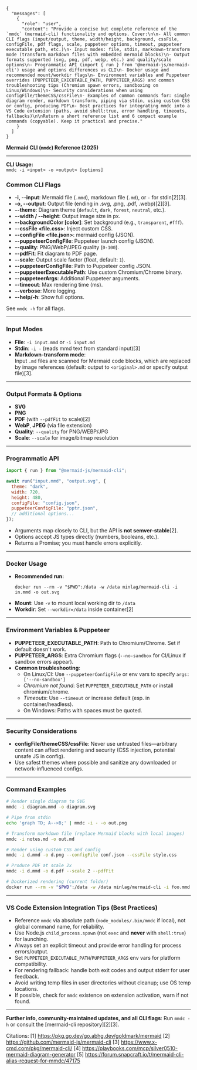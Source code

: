 ```
{
  "messages": [
    {
      "role": "user",
      "content": "Provide a concise but complete reference of the `mmdc` (mermaid-cli) functionality and options. Cover:\n\n- All common CLI flags (input/output, theme, width/height, background, cssFile, configFile, pdf flags, scale, puppeteer options, timeout, puppeteer executable path, etc.)\n- Input modes: file, stdin, markdown-transform mode (transform markdown files with embedded mermaid blocks)\n- Output formats supported (svg, png, pdf, webp, etc.) and quality/scale options\n- Programmatic API (import { run } from '@mermaid-js/mermaid-cli') usage and options differences vs CLI\n- Docker usage and recommended mount/workdir flags\n- Environment variables and Puppeteer overrides (PUPPETEER_EXECUTABLE_PATH, PUPPETEER_ARGS) and common troubleshooting tips (Chromium spawn errors, sandboxing on Linux/Windows)\n- Security considerations when using configFile/themeCSS/cssFile\n- Examples of common commands for: single diagram render, markdown transform, piping via stdin, using custom CSS or config, producing PDF\n- Best practices for integrating mmdc into a VS Code extension (paths, avoid shell:true, error handling, timeouts, fallbacks)\n\nReturn a short reference list and 6 compact example commands (copyable). Keep it practical and precise."
    }
  ]
}
```

**Mermaid CLI (`mmdc`) Reference (2025)**

---

**CLI Usage:**  
`mmdc -i <input> -o <output> [options]`

### Common CLI Flags

- **-i, --input**: Mermaid file (`.mmd`), markdown file (`.md`), or `-` for stdin[2][3].
- **-o, --output**: Output file (ending in .svg, .png, .pdf, .webp)[2][3].
- **--theme**: Diagram theme (`default`, `dark`, `forest`, `neutral`, etc.).
- **--width / --height**: Output image size in px.
- **--backgroundColor [color]**: Set background (e.g., `transparent`, `#fff`).
- **--cssFile <file.css>**: Inject custom CSS.
- **--configFile <file.json>**: mermaid config (JSON).
- **--puppeteerConfigFile**: Puppeteer launch config (JSON).
- **--quality**: PNG/WebP/JPEG quality (`0-100`).
- **--pdfFit**: Fit diagram to PDF page.
- **--scale**: Output scale factor (float, default: `1`).
- **--puppeteerConfigFile**: Path to Puppeteer config JSON.
- **--puppeteerExecutablePath**: Use custom Chromium/Chrome binary.
- **--puppeteerArgs**: Additional Puppeteer arguments.
- **--timeout**: Max rendering time (ms).
- **--verbose**: More logging.
- **--help/-h**: Show full options.

See `mmdc -h` for all flags.

---

### Input Modes

- **File**: `-i input.mmd` or `-i input.md`
- **Stdin**: `-i -` (reads mmd text from standard input)[3]
- **Markdown-transform mode**:  
  Input `.md` files are scanned for Mermaid code blocks, which are replaced by image references (default: output to `<original>.md` or specify output file)[3].

---

### Output Formats & Options

- **SVG**
- **PNG**
- **PDF** (with `--pdfFit` to scale)[2]
- **WebP**, **JPEG** (via file extension)
- **Quality**: `--quality` for PNG/WEBP/JPG
- **Scale**: `--scale` for image/bitmap resolution

---

### Programmatic API

```js
import { run } from "@mermaid-js/mermaid-cli";

await run("input.mmd", "output.svg", {
  theme: "dark",
  width: 720,
  height: 480,
  configFile: "config.json",
  puppeteerConfigFile: "pptr.json",
  // additional options...
});
```
- Arguments map closely to CLI, but the API is **not semver-stable**[2].  
- Options accept JS types directly (numbers, booleans, etc.).  
- Returns a Promise; you must handle errors explicitly.

---

### Docker Usage

- **Recommended run:**  
  ```
  docker run --rm -v "$PWD":/data -w /data minlag/mermaid-cli -i in.mmd -o out.svg
  ```
- **Mount**: Use `-v` to mount local working dir to `/data`
- **Workdir**: Set `--workdir=/data` inside container[2]

---

### Environment Variables & Puppeteer

- **PUPPETEER_EXECUTABLE_PATH**: Path to Chromium/Chrome. Set if default doesn't work.
- **PUPPETEER_ARGS**: Extra Chromium flags (`--no-sandbox` for CI/Linux if sandbox errors appear).
- **Common troubleshooting**:
  - On Linux/CI: Use `--puppeteerConfigFile` or env vars to specify `args: ['--no-sandbox']`
  - *Chromium not found*: Set `PUPPETEER_EXECUTABLE_PATH` or install chromium/chrome.
  - *Timeouts*: Use `--timeout` or increase default (esp. in container/headless).
  - On Windows: Paths with spaces must be quoted.

---

### Security Considerations

- **configFile/themeCSS/cssFile**: Never use untrusted files—arbitrary content can affect rendering and security (CSS injection, potential unsafe JS in config).
- Use safest themes where possible and sanitize any downloaded or network-influenced configs.

---

### Command Examples

```bash
# Render single diagram to SVG
mmdc -i diagram.mmd -o diagram.svg

# Pipe from stdin
echo 'graph TD; A-->B;' | mmdc -i - -o out.png

# Transform markdown file (replace Mermaid blocks with local images)
mmdc -i notes.md -o out.md

# Render using custom CSS and config
mmdc -i d.mmd -o d.png --configFile conf.json --cssFile style.css

# Produce PDF at scale 2x
mmdc -i d.mmd -o d.pdf --scale 2 --pdfFit

# Dockerized rendering (current folder)
docker run --rm -v "$PWD":/data -w /data minlag/mermaid-cli -i foo.mmd -o foo.svg
```

---

### VS Code Extension Integration Tips (Best Practices)

- Reference `mmdc` via absolute path (`node_modules/.bin/mmdc` if local), not global command name, for reliability.
- Use Node.js `child_process.spawn` (not `exec` and **never** with `shell:true`) for launching.
- Always set an explicit timeout and provide error handling for process errors/output.
- Set `PUPPETEER_EXECUTABLE_PATH`/`PUPPETEER_ARGS` env vars for platform compatibility.
- For rendering fallback: handle both exit codes and output stderr for user feedback.
- Avoid writing temp files in user directories without cleanup; use OS temp locations.
- If possible, check for `mmdc` existence on extension activation, warn if not found.

---

**Further info, community-maintained updates, and all CLI flags**: Run `mmdc -h` or consult the [mermaid-cli repository][2][3].

Citations:
[1] https://pkg.go.dev/go.abhg.dev/goldmark/mermaid
[2] https://github.com/mermaid-js/mermaid-cli
[3] https://www.x-cmd.com/pkg/mermaid-cli/
[4] https://playbooks.com/mcp/silver0510-mermaid-diagram-generator
[5] https://forum.snapcraft.io/t/mermaid-cli-alias-request-for-mmdc/47175
